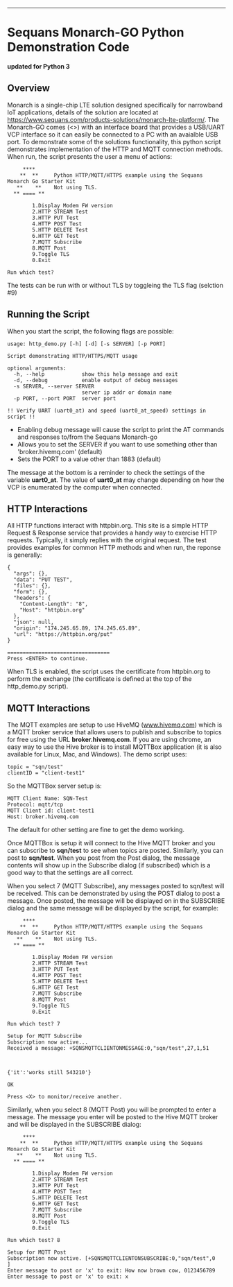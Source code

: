 ﻿---

# Sequans Monarch-GO Python Demonstration Code
**updated for Python 3**
## Overview

Monarch is a single-chip LTE solution designed specifically for narrowband IoT applications, details of the solution are located at https://www.sequans.com/products-solutions/monarch-lte-platform/. The Monarch-GO comes (<<add product purchase link>>) with an interface board that provides a USB/UART VCP interface so it can easily be connected to a PC with an avaialble USB port.  To demonstrate some of the solutions functionality, this python script demonstrates implementation of the HTTP and MQTT connection methods. When run, the script presents the user a menu of actions:

```
     ****      
    **  **     Python HTTP/MQTT/HTTPS example using the Sequans Monarch Go Starter Kit
   **    **    Not using TLS.
  ** ==== **   

        1.Display Modem FW version
        2.HTTP STREAM Test
        3.HTTP PUT Test
        4.HTTP POST Test
        5.HTTP DELETE Test
        6.HTTP GET Test
        7.MQTT Subscribe
        8.MQTT Post
        9.Toggle TLS 
        0.Exit
        
Run which test? 
```
The tests can be run with or without TLS by toggleing the TLS flag (selction #9)

## Running the Script
When you start the script, the following flags are possible:
```
usage: http_demo.py [-h] [-d] [-s SERVER] [-p PORT]

Script demonstrating HTTP/HTTPS/MQTT usage

optional arguments:
  -h, --help            show this help message and exit
  -d, --debug           enable output of debug messages
  -s SERVER, --server SERVER
                        server ip addr or domain name
  -p PORT, --port PORT  server port

!! Verify UART (uart0_at) and speed (uart0_at_speed) settings in script !!
```

 - Enabling debug message will cause the script to print the AT commands and responses to/from the Sequans Monarch-go
 - Allows you to set the SERVER if you want to use something other than 'broker.hivemq.com' (default)
 - Sets the PORT to a value other than 1883 (default)

The message at the bottom is  a reminder to check the settings of the variable **uart0_at**.  The value of **uart0_at** may change depending on how the VCP is enumerated by the computer when connected.


## HTTP Interactions
All HTTP functions interact with httpbin.org.  This site is a simple HTTP Request & Response service that provides a handy way to exercise HTTP requests.  Typically, it simply replies with the original request.  The test provides examples for common HTTP methods and when run, the reponse is generally:


```
{
  "args": {},
  "data": "PUT TEST",
  "files": {},
  "form": {},
  "headers": {
    "Content-Length": "8",
    "Host": "httpbin.org"
  },
  "json": null,
  "origin": "174.245.65.89, 174.245.65.89",
  "url": "https://httpbin.org/put"
}

=================================
Press <ENTER> to continue. 
```

When TLS is enabled, the script uses the certificate from httpbin.org to perform the exchange (the certificate is defined at the top of the http_demo.py script).

## MQTT Interactions

The MQTT examples are setup to use HiveMQ (www.hivemq.com) which is a MQTT broker service that allows users to publish and subscribe to topics for free using the URL **broker.hivemq.com**.  If you are using chrome, an easy way to use the Hive broker is to install MQTTBox application (it is also available for Linux, Mac, and Windows). The demo script uses: 

    topic = "sqn/test" 
    clientID = "client-test1"

So the MQTTBox server setup is:

    MQTT Client Name: SQN-Test
    Protocol: mqtt/tcp
    MQTT Client id: client-test1
    Host: broker.hivemq.com

The default for other setting are fine to get the demo working.

Once MQTTBox is setup it will connect to the Hive MQTT broker and you can subscribe to **sqn/test** to see when topics are posted.  Similarly, you can post to **sqn/test**.  When you post from the Post dialog, the message contents will show up in the Subscribe dialog (if subscribed) which is a good way to that the settings are all correct.

When you select 7 (MQTT Subscribe), any messages posted to sqn/test will be received.  This can be demonstrated by using the POST dialog to post a message.  Once posted, the message will be displayed on in the SUBSCRIBE dialog and the same message will be displayed by the script, for example:

               
         ****      
        **  **     Python HTTP/MQTT/HTTPS example using the Sequans Monarch Go Starter Kit
       **    **    Not using TLS.
      ** ==== **   
    
            1.Display Modem FW version
            2.HTTP STREAM Test
            3.HTTP PUT Test
            4.HTTP POST Test
            5.HTTP DELETE Test
            6.HTTP GET Test
            7.MQTT Subscribe
            8.MQTT Post
            9.Toggle TLS 
            0.Exit
            
    Run which test? 7
    
    Setup for MQTT Subscribe
    Subscription now active...
    Received a message: +SQNSMQTTCLIENTONMESSAGE:0,"sqn/test",27,1,51
    
    
    
    {'it':'works still 543210'}
    
    OK
    
    Press <X> to monitor/receive another. 

Similarly, when you select 8 (MQTT Post) you will be prompted to enter a message.  The message you enter will be posted to the Hive MQTT broker and will be displayed in the SUBSCRIBE dialog:
               
         ****      
        **  **     Python HTTP/MQTT/HTTPS example using the Sequans Monarch Go Starter Kit
       **    **    Not using TLS.
      ** ==== **   
    
            1.Display Modem FW version
            2.HTTP STREAM Test
            3.HTTP PUT Test
            4.HTTP POST Test
            5.HTTP DELETE Test
            6.HTTP GET Test
            7.MQTT Subscribe
            8.MQTT Post
            9.Toggle TLS 
            0.Exit
            
    Run which test? 8
    
    Setup for MQTT Post
    Subscription now active. [+SQNSMQTTCLIENTONSUBSCRIBE:0,"sqn/test",0
    ]
    Enter message to post or 'x' to exit: How now brown cow, 0123456789
    Enter message to post or 'x' to exit: x





